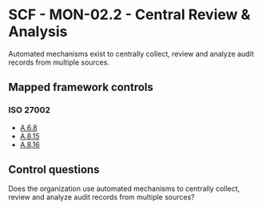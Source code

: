 # SCF - MON-02.2 - Central Review & Analysis
Automated mechanisms exist to centrally collect, review and analyze audit records from multiple sources.
## Mapped framework controls
### ISO 27002
- [A.6.8](../iso27002/a-6.md#a68)
- [A.8.15](../iso27002/a-8.md#a815)
- [A.8.16](../iso27002/a-8.md#a816)
  
## Control questions
Does the organization use automated mechanisms to centrally collect, review and analyze audit records from multiple sources?
  